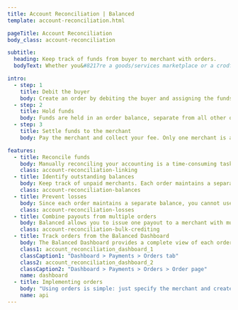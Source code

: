 ```yaml
---
title: Account Reconciliation | Balanced
template: account-reconciliation.html

pageTitle: Account Reconciliation
body_class: account-reconciliation

subtitle:
  heading: Keep track of funds from buyer to merchant with orders.
  bodyText: Whether you&#8217re a goods/services marketplace or a crodfunding/donation platform, Balanced enables you to link related transactions and maintain a separate order balance to help reconcile your accounting.

intro:
  - step: 1
    title: Debit the buyer
    body: Create an order by debiting the buyer and assigning the funds to the appropriate merchant.
  - step: 2
    title: Hold funds
    body: Funds are held in an order balance, separate from all other orders. Funds must be paid to merchants within 30 days of the change.
  - step: 3
    title: Settle funds to the merchant
    body: Pay the merchant and collect your fee. Only one merchant is allowed per order.

features:
  - title: Reconcile funds
    body: Manually reconciling your accounting is a time-consuming task. Orders allow for a one-to-one mapping of funds so you can easily pinpoint corresponding debits and credits.
    class: account-reconciliation-linking
  - title: Identify outstanding balances
    body: Keep track of unpaid merchants. Each order maintains a separate balance, helping you identify which orders need to be paid out.
    class: account-reconciliation-balances    
  - title: Prevent losses
    body: Since each order maintains a separate balance, you cannot use unreferenced funds to issue credits. Orders also offer additional safeguards for disputes. Once a dispute is filed, orders prevent you from unknowingly refunding the buyer as the dispute process is pending.
    class: account-reconciliation-losses
  - title: Combine payouts from multiple orders
    body: Balanced allows you to issue one payout to a merchant with multiple orders waiting to be settled. Each customer has an associated sweep account which can carry a stored balance. Simply credit the funds from the various orders into your merchant's sweep account. Then issue one payout from the sweep account to your merchant's bank account.
    class: account-reconciliation-bulk-crediting
  - title: Track orders from the Balanced Dashboard
    body: The Balanced Dashboard provides a complete view of each order with detailed customer and transaction information.
    class1: account_reconciliation_dashboard_1
    classCaption1: "Dashboard > Payments > Orders tab"
    class2: account_reconciliation_dashboard_2
    classCaption2: "Dashboard > Payments > Orders > Order page"
    name: dashboard
  - title: Implementing orders
    body: "Using orders is simple: just specify the merchant and create an order for this merchant."
    name: api
---
```

